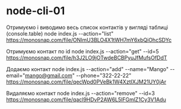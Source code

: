# node-cli-01


Отримуємо і виводимо весь список контактів у вигляді таблиці (console.table)
node index.js --action="list"
https://monosnap.com/file/ONImU3BLO4X1tWH7mY6xbQiOhcSDYc

Отримуємо контакт по id
node index.js --action="get" --id=5
https://monosnap.com/file/h3J2LO9jOTwdeBCBPyuJfMufsOfDdT

Додаємо контакт
node index.js --action="add" --name="Mango" --email="mango@gmail.com" --phone="322-22-22"
https://monosnap.com/file/qecWpd0PVeBk1W4XztIXJM21UY0jAr

Видаляємо контакт
node index.js --action="remove" --id=3
https://monosnap.com/file/qacl9HDvP2AW6L5lFGmlZ1Cy3V1Adu
